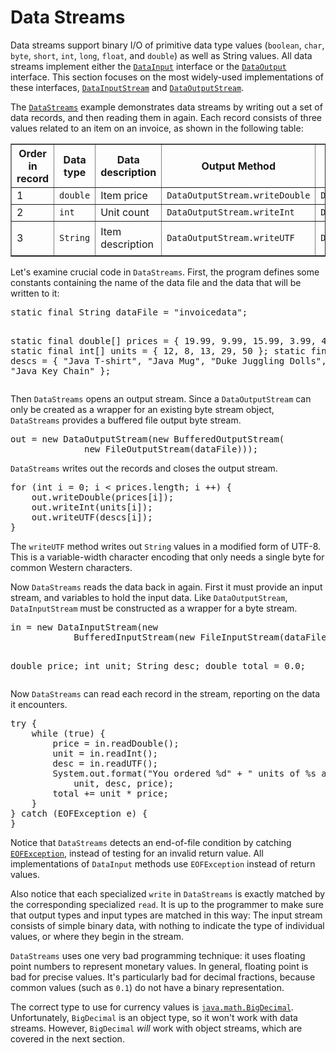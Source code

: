 <h1>Data Streams</h1>
<p>Data streams support binary I/O of primitive data type values (<code>boolean</code>, <code>char</code>, <code>byte</code>, <code>short</code>, <code>int</code>, <code>long</code>, <code>float</code>, and <code>double</code>) as well as String values. All data streams implement either the 
<a class="APILink" target="_blank" href="https://docs.oracle.com/javase/8/docs/api/java/io/DataInput.html"><code>DataInput</code></a> interface or the 
<a class="APILink" target="_blank" href="https://docs.oracle.com/javase/8/docs/api/java/io/DataOutput.html"><code>DataOutput</code></a> interface. This section focuses on the most widely-used implementations of these interfaces, 
<a class="APILink" target="_blank" href="https://docs.oracle.com/javase/8/docs/api/java/io/DataInputStream.html"><code>DataInputStream</code></a> and 
<a class="APILink" target="_blank" href="https://docs.oracle.com/javase/8/docs/api/java/io/DataOutputStream.html"><code>DataOutputStream</code></a>.</p>
<p>The 
<a class="SourceLink" target="_blank" href="examples/DataStreams.java" onclick="showCode('../../displayCode.html', 'examples/DataStreams.java'); return false;"><code>DataStreams</code></a> example demonstrates data streams by writing out a set of data records, and then reading them in again. Each record consists of three values related to an item on an invoice, as shown in the following table:</p>
<table border="1" cellspacing="2" cellpadding="0" summary="table showing records in DataStreams example">
<tr>
<th>Order in record</th>
<th>Data type</th>
<th>Data description</th>
<th>Output Method</th>
<th>Input Method</th>
<th>Sample Value</th>
</tr>
<tr>
<td>1</td>
<td><code>double</code></td>
<td>Item price</td>
<td><code>DataOutputStream.writeDouble</code></td>
<td><code>DataInputStream.readDouble</code></td>
<td><code>19.99</code></td>
</tr>
<tr>
<td>2</td>
<td><code>int</code></td>
<td>Unit count</td>
<td><code>DataOutputStream.writeInt</code></td>
<td><code>DataInputStream.readInt</code></td>
<td><code>12</code></td>
</tr>
<tr>
<td>3</td>
<td><code>String</code></td>
<td>Item description</td>
<td><code>DataOutputStream.writeUTF</code></td>
<td><code>DataInputStream.readUTF</code></td>
<td><code>&quot;Java T-Shirt&quot;</code></td>
</tr>
</table>
<p>Let&#39;s examine crucial code in <code>DataStreams</code>. First, the program defines some constants containing the name of the data file and the data that will be written to it:</p>
<div class="codeblock"><pre>
static final String dataFile = "invoicedata";

static final double[] prices = { 19.99, 9.99, 15.99, 3.99, 4.99 };
static final int[] units = { 12, 8, 13, 29, 50 };
static final String[] descs = {
    "Java T-shirt",
    "Java Mug",
    "Duke Juggling Dolls",
    "Java Pin",
    "Java Key Chain"
};
</pre></div>
<p>Then <code>DataStreams</code> opens an output stream. Since a <code>DataOutputStream</code> can only be created as a wrapper for an existing byte stream object, <code>DataStreams</code> provides a buffered file output byte stream.</p>
<div class="codeblock"><pre>
out = new DataOutputStream(new BufferedOutputStream(
              new FileOutputStream(dataFile)));
</pre></div>
<p><code>DataStreams</code> writes out the records and closes the output stream.</p>
<div class="codeblock"><pre>
for (int i = 0; i &lt; prices.length; i ++) {
    out.writeDouble(prices[i]);
    out.writeInt(units[i]);
    out.writeUTF(descs[i]);
}
</pre></div>
<p>The <code>writeUTF</code> method writes out <code>String</code> values in a modified form of UTF-8. This is a variable-width character encoding that only needs a single byte for common Western characters.</p>
<p>Now <code>DataStreams</code> reads the data back in again. First it must provide an input stream, and variables to hold the input data. Like <code>DataOutputStream</code>, <code>DataInputStream</code> must be constructed as a wrapper for a byte stream.</p>
<div class="codeblock"><pre>
in = new DataInputStream(new
            BufferedInputStream(new FileInputStream(dataFile)));

double price;
int unit;
String desc;
double total = 0.0;
</pre></div>
<p>Now <code>DataStreams</code> can read each record in the stream, reporting on the data it encounters.</p>
<div class="codeblock"><pre>
try {
    while (true) {
        price = in.readDouble();
        unit = in.readInt();
        desc = in.readUTF();
        System.out.format("You ordered %d" + " units of %s at $%.2f%n",
            unit, desc, price);
        total += unit * price;
    }
} catch (EOFException e) {
}
</pre></div>
<p>Notice that <code>DataStreams</code> detects an end-of-file condition by catching 
<a class="APILink" target="_blank" href="https://docs.oracle.com/javase/8/docs/api/java/io/EOFException.html"><code>EOFException</code></a>, instead of testing for an invalid return value. All implementations of <code>DataInput</code> methods use <code>EOFException</code> instead of return values.</p>
<p>Also notice that each specialized <code>write</code> in <code>DataStreams</code> is exactly matched by the corresponding specialized <code>read</code>. It is up to the programmer to make sure that output types and input types are matched in this way: The input stream consists of simple binary data, with nothing to indicate the type of individual values, or where they begin in the stream.</p>
<p><code>DataStreams</code> uses one very bad programming technique: it uses floating point numbers to represent monetary values. In general, floating point is bad for precise values. It&#39;s particularly bad for decimal fractions, because common values (such as <code>0.1</code>) do not have a binary representation.</p>
<p>The correct type to use for currency values is 
<a class="APILink" target="_blank" href="https://docs.oracle.com/javase/8/docs/api/java/math/BigDecimal.html"><code>java.math.BigDecimal</code></a>. Unfortunately, <code>BigDecimal</code> is an object type, so it won&#39;t work with data streams. However, <code>BigDecimal</code> <i>will</i> work with object streams, which are covered in the next section.</p>
